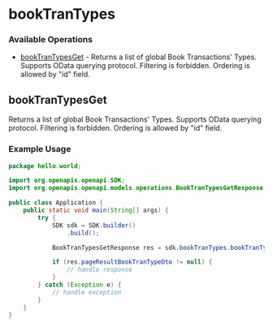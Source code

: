 # bookTranTypes

### Available Operations

* [bookTranTypesGet](#booktrantypesget) - Returns a list of global Book Transactions' Types. Supports OData querying protocol.
Filtering is forbidden.
Ordering is allowed by "id" field.

## bookTranTypesGet

Returns a list of global Book Transactions' Types. Supports OData querying protocol.
Filtering is forbidden.
Ordering is allowed by "id" field.

### Example Usage

```java
package hello.world;

import org.openapis.openapi.SDK;
import org.openapis.openapi.models.operations.BookTranTypesGetResponse;

public class Application {
    public static void main(String[] args) {
        try {
            SDK sdk = SDK.builder()
                .build();

            BookTranTypesGetResponse res = sdk.bookTranTypes.bookTranTypesGet();

            if (res.pageResultBookTranTypeDto != null) {
                // handle response
            }
        } catch (Exception e) {
            // handle exception
        }
    }
}
```
